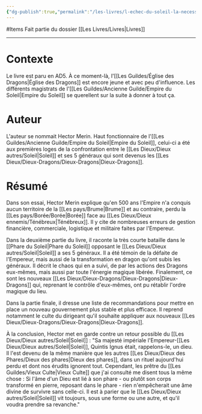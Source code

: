 ```yaml
---
{"dg-publish":true,"permalink":"/les-livres/l-echec-du-soleil-la-necessite-de-l-avenement-des-dragons/"}
---
```


#Items
Fait partie du dossier [[Les Livres/Livres\|Livres]]

-------

# Contexte
Le livre est paru en AD5. À ce moment-là, l'[[Les Guildes/Église des Dragons\|Église des Dragons]] est encore jeune et avec peu d'influence. Les différents magistrats de l'[[Les Guildes/Ancienne Guilde/Empire du Soleil\|Empire du Soleil]] se querellent sur la suite à donner à tout ça.
# Auteur
L'auteur se nommait Hector Merin. Haut fonctionnaire de l'[[Les Guildes/Ancienne Guilde/Empire du Soleil\|Empire du Soleil]], celui-ci a été aux premières loges de la confrontation entre le [[Les Dieux/Dieux autres/Soleil\|Soleil]] et ses 5 généraux qui sont devenus les [[Les Dieux/Dieux-Dragons/Dieux-Dragons\|Dieux-Dragons]].
# Résumé
Dans son essai, Hector Merin explique qu'en 500 ans l'Empire n'a conquis aucun territoire de la [[Les pays/Brume\|Brume]] et au contraire, perdu la [[Les pays/Borée/Borée\|Borée]] face au [[Les Dieux/Dieux ennemis/Ténébreux\|Ténébreux]]. Il y cite de nombreuses erreurs de gestion financière, commerciale, logistique et militaire faites par l'Empereur.

Dans la deuxième partie du livre, il raconte la très courte bataille dans le [[Phare du Soleil\|Phare du Soleil]] opposant le [[Les Dieux/Dieux autres/Soleil\|Soleil]] a ses 5 généraux. Il a été témoin de la défaite de l'Empereur, mais aussi de la transformation en dragon qu'ont subis les généraux. Il décrit le chaos qui en a suivi, de par les actions des Dragons eux-mêmes, mais aussi par toute l'énergie magique libérée. Finalement, ce sont les nouveaux [[Les Dieux/Dieux-Dragons/Dieux-Dragons\|Dieux-Dragons]] qui, reprenant le contrôle d'eux-mêmes, ont pu rétablir l'ordre magique du lieu.

Dans la partie finale, il dresse une liste de recommandations pour mettre en place un nouveau gouvernement plus stable et plus efficace. Il reprend notamment le culte du dirigeant qu'il souhaite appliquer aux nouveaux [[Les Dieux/Dieux-Dragons/Dieux-Dragons\|Dieux-Dragons]].

À la conclusion, Hector met en garde contre un retour possible du [[Les Dieux/Dieux autres/Soleil\|Soleil]] :
"Sa majesté impériale l'Empereur-[[Les Dieux/Dieux autres/Soleil\|Soleil]], Quintis Ignus était, rappelons-le, un dieu. Il l'est devenu de la même manière que les autres [[Les Dieux/Dieux des Phares/Dieux des phares\|Dieux des phares]], dans un rituel aujourd'hui perdu et dont nos érudits ignorent tout. Cependant, les prêtre du [[Les Guildes/Vieux Culte\|Vieux Culte]] que j'ai consulté me disent tous la même chose : Si l'âme d'un Dieu est lié à son phare - ou plutôt son corps transformé en pierre, reposant dans le phare - rien n'empêcherait une âme divine de survivre sans celle-ci. Il est à parier que le [[Les Dieux/Dieux autres/Soleil\|Soleil]] vit toujours, sous une forme ou une autre, et qu'il voudra prendre sa revanche."